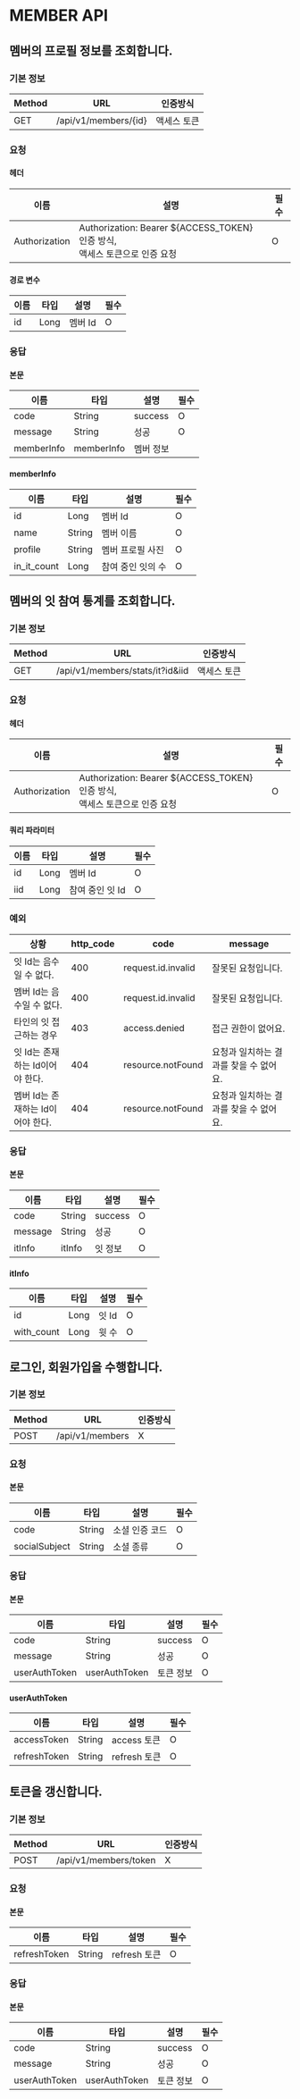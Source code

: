 # MEMBER API

## 멤버의 프로필 정보를 조회합니다.

### 기본 정보

| Method | URL                  | 인증방식   |
|--------|----------------------|--------|
| GET    | /api/v1/members/{id} | 액세스 토큰 |

### 요청

#### 헤더

| 이름            | 설명                                                               | 필수 |
|---------------|------------------------------------------------------------------|----|
| Authorization | Authorization: Bearer ${ACCESS_TOKEN} 인증 방식, <br> 액세스 토큰으로 인증 요청 | O  |

#### 경로 변수

| 이름 | 타입   | 설명    | 필수 |
|----|------|-------|----|
| id | Long | 멤버 Id | O  |

### 응답

#### 본문

| 이름         | 타입         | 설명      | 필수 |
|------------|------------|---------|----|
| code       | String     | success | O  |
| message    | String     | 성공      | O  |
| memberInfo | memberInfo | 멤버 정보   |    |

#### memberInfo

| 이름          | 타입     | 설명         | 필수 |
|-------------|--------|------------|----|
| id          | Long   | 멤버 Id      | O  |
| name        | String | 멤버 이름      | O  |
| profile     | String | 멤버 프로필 사진  | O  |
| in_it_count | Long   | 참여 중인 잇의 수 | O  |

## 멤버의 잇 참여 통계를 조회합니다.

### 기본 정보

| Method | URL                             | 인증방식   |
|--------|---------------------------------|--------|
| GET    | /api/v1/members/stats/it?id&iid | 액세스 토큰 |

### 요청

#### 헤더

| 이름            | 설명                                                               | 필수 |
|---------------|------------------------------------------------------------------|----|
| Authorization | Authorization: Bearer ${ACCESS_TOKEN} 인증 방식, <br> 액세스 토큰으로 인증 요청 | O  |

#### 쿼리 파라미터

| 이름  | 타입   | 설명         | 필수 |
|-----|------|------------|----|
| id  | Long | 멤버 Id      | O  |
| iid | Long | 참여 중인 잇 Id | O  |

### 예외

| 상황                    | http_code | code               | message                |
|-----------------------|-----------|--------------------|------------------------|
| 잇 Id는 음수일 수 없다.       | 400       | request.id.invalid | 잘못된 요청입니다.             |
| 멤버 Id는 음수일 수 없다.      | 400       | request.id.invalid | 잘못된 요청입니다.             |
| 타인의 잇 접근하는 경우         | 403       | access.denied      | 접근 권한이 없어요.            |
| 잇 Id는 존재하는 Id이어야 한다.  | 404       | resource.notFound  | 요청과 일치하는 결과를 찾을 수 없어요. |
| 멤버 Id는 존재하는 Id이어야 한다. | 404       | resource.notFound  | 요청과 일치하는 결과를 찾을 수 없어요. |

### 응답

#### 본문

| 이름      | 타입     | 설명      | 필수 |
|---------|--------|---------|----|
| code    | String | success | O  |
| message | String | 성공      | O  |
| itInfo  | itInfo | 잇 정보    | O  |

#### itInfo

| 이름         | 타입   | 설명   | 필수 |
|------------|------|------|----|
| id         | Long | 잇 Id | O  |
| with_count | Long | 윗 수  | O  |

## 로그인, 회원가입을 수행합니다.

### 기본 정보

| Method | URL             | 인증방식 |
|--------|-----------------|------|
| POST   | /api/v1/members | X    |

### 요청

#### 본문

| 이름            | 타입     | 설명       | 필수 |
|---------------|--------|----------|----|
| code          | String | 소셜 인증 코드 | O  |
| socialSubject | String | 소셜 종류    | O  |

### 응답

#### 본문

| 이름            | 타입            | 설명      | 필수 |
|---------------|---------------|---------|----|
| code          | String        | success | O  |
| message       | String        | 성공      | O  |
| userAuthToken | userAuthToken | 토큰 정보   | O  |

#### userAuthToken

| 이름           | 타입     | 설명         | 필수 |
|--------------|--------|------------|----|
| accessToken  | String | access 토큰  | O  |
| refreshToken | String | refresh 토큰 | O  |

## 토큰을 갱신합니다.

### 기본 정보

| Method | URL                   | 인증방식 |
|--------|-----------------------|------|
| POST   | /api/v1/members/token | X    |

### 요청

#### 본문

| 이름           | 타입     | 설명         | 필수 |
|--------------|--------|------------|----|
| refreshToken | String | refresh 토큰 | O  |

### 응답

#### 본문

| 이름            | 타입            | 설명      | 필수 |
|---------------|---------------|---------|----|
| code          | String        | success | O  |
| message       | String        | 성공      | O  |
| userAuthToken | userAuthToken | 토큰 정보   | O  |
